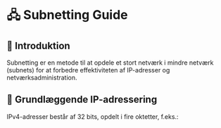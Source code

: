 # 🖧 Subnetting Guide

## 📌 Introduktion
Subnetting er en metode til at opdele et stort netværk i mindre netværk (subnets) for at forbedre effektiviteten af IP-adresser og netværksadministration.

## 📖 Grundlæggende IP-adressering
IPv4-adresser består af 32 bits, opdelt i fire oktetter, f.eks.:
